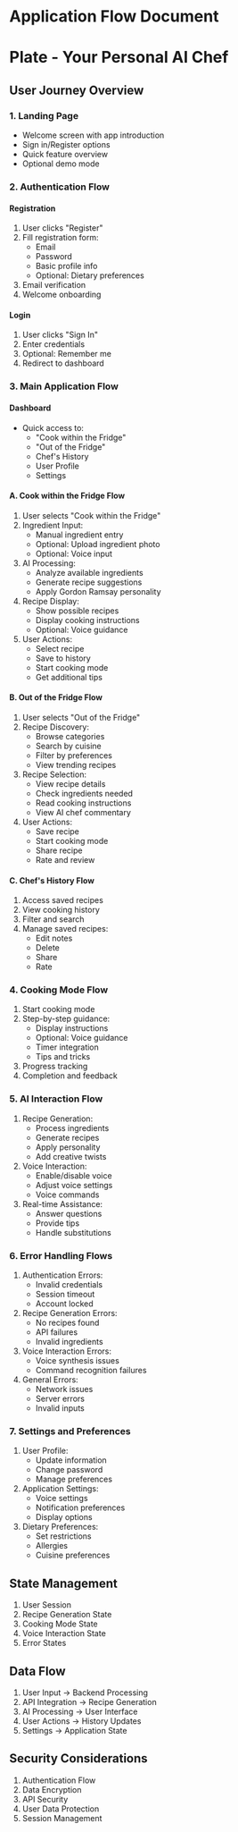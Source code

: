 # Application Flow Document
# Plate - Your Personal AI Chef

## User Journey Overview

### 1. Landing Page
- Welcome screen with app introduction
- Sign in/Register options
- Quick feature overview
- Optional demo mode

### 2. Authentication Flow
#### Registration
1. User clicks "Register"
2. Fill registration form:
   - Email
   - Password
   - Basic profile info
   - Optional: Dietary preferences
3. Email verification
4. Welcome onboarding

#### Login
1. User clicks "Sign In"
2. Enter credentials
3. Optional: Remember me
4. Redirect to dashboard

### 3. Main Application Flow

#### Dashboard
- Quick access to:
  - "Cook within the Fridge"
  - "Out of the Fridge"
  - Chef's History
  - User Profile
  - Settings

#### A. Cook within the Fridge Flow
1. User selects "Cook within the Fridge"
2. Ingredient Input:
   - Manual ingredient entry
   - Optional: Upload ingredient photo
   - Optional: Voice input
3. AI Processing:
   - Analyze available ingredients
   - Generate recipe suggestions
   - Apply Gordon Ramsay personality
4. Recipe Display:
   - Show possible recipes
   - Display cooking instructions
   - Optional: Voice guidance
5. User Actions:
   - Select recipe
   - Save to history
   - Start cooking mode
   - Get additional tips

#### B. Out of the Fridge Flow
1. User selects "Out of the Fridge"
2. Recipe Discovery:
   - Browse categories
   - Search by cuisine
   - Filter by preferences
   - View trending recipes
3. Recipe Selection:
   - View recipe details
   - Check ingredients needed
   - Read cooking instructions
   - View AI chef commentary
4. User Actions:
   - Save recipe
   - Start cooking mode
   - Share recipe
   - Rate and review

#### C. Chef's History Flow
1. Access saved recipes
2. View cooking history
3. Filter and search
4. Manage saved recipes:
   - Edit notes
   - Delete
   - Share
   - Rate

### 4. Cooking Mode Flow
1. Start cooking mode
2. Step-by-step guidance:
   - Display instructions
   - Optional: Voice guidance
   - Timer integration
   - Tips and tricks
3. Progress tracking
4. Completion and feedback

### 5. AI Interaction Flow
1. Recipe Generation:
   - Process ingredients
   - Generate recipes
   - Apply personality
   - Add creative twists
2. Voice Interaction:
   - Enable/disable voice
   - Adjust voice settings
   - Voice commands
3. Real-time Assistance:
   - Answer questions
   - Provide tips
   - Handle substitutions

### 6. Error Handling Flows
1. Authentication Errors:
   - Invalid credentials
   - Session timeout
   - Account locked
2. Recipe Generation Errors:
   - No recipes found
   - API failures
   - Invalid ingredients
3. Voice Interaction Errors:
   - Voice synthesis issues
   - Command recognition failures
4. General Errors:
   - Network issues
   - Server errors
   - Invalid inputs

### 7. Settings and Preferences
1. User Profile:
   - Update information
   - Change password
   - Manage preferences
2. Application Settings:
   - Voice settings
   - Notification preferences
   - Display options
3. Dietary Preferences:
   - Set restrictions
   - Allergies
   - Cuisine preferences

## State Management
1. User Session
2. Recipe Generation State
3. Cooking Mode State
4. Voice Interaction State
5. Error States

## Data Flow
1. User Input → Backend Processing
2. API Integration → Recipe Generation
3. AI Processing → User Interface
4. User Actions → History Updates
5. Settings → Application State

## Security Considerations
1. Authentication Flow
2. Data Encryption
3. API Security
4. User Data Protection
5. Session Management 